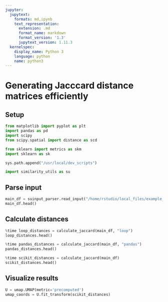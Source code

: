 ```yaml
---
jupyter:
  jupytext:
    formats: md,ipynb
    text_representation:
      extension: .md
      format_name: markdown
      format_version: '1.3'
      jupytext_version: 1.11.3
  kernelspec:
    display_name: Python 3
    language: python
    name: python3
---
```


# Generating Jacccard distance matrices efficiently

## Setup

```python
from matplotlib import pyplot as plt
import pandas as pd
import scipy
from scipy.spatial import distance as scd

from sklearn import metrics as skm
import sklearn as sk
```

```python
sys.path.append("/usr/local/dev_scripts")

import similarity_utils as su
```

## Parse input

```python
main_df = suinput_parser.read_input("/home/rstudio/local_files/example_data/pseudo_tabular_format.csv")
main_df.head()
```

## Calculate distances

```python
%time loop_distances = calculate_jaccard(main_df, "loop")
loop_distances.head()
```

```python
%time pandas_distances = calculate_jaccard(main_df, "pandas")
pandas_distances.head()
```

```python
%time scikit_distances = calculate_jaccard(main_df)
scikit_distances.head()
```

## Visualize results

```python
U = umap.UMAP(metric='precomputed')
umap_coords = U.fit_transform(scikit_distances)
```